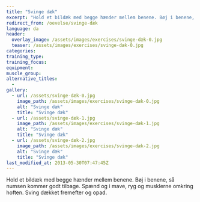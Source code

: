 ```yaml
---
title: "Svinge dæk"
excerpt: "Hold et bildæk med begge hænder mellem benene. Bøj i benene, så numsen kommer godt tilbage. Spænd og i mave, ryg og musklerne omkring hoften. Sving dækket fremefter og opad."
redirect_from: /oevelse/svinge-dæk
language: da
header:
  overlay_image: /assets/images/exercises/svinge-dæk-0.jpg
  teaser: /assets/images/exercises/svinge-dæk-0.jpg
categories:
training_type: 
training_focus: 
equipment:
muscle_group:
alternative_titles:
  - 
gallery:
  - url: /assets/svinge-dæk-0.jpg
    image_path: /assets/images/exercises/svinge-dæk-0.jpg
    alt: "Svinge dæk"
    title: "Svinge dæk"
  - url: /assets/svinge-dæk-1.jpg
    image_path: /assets/images/exercises/svinge-dæk-1.jpg
    alt: "Svinge dæk"
    title: "Svinge dæk"
  - url: /assets/svinge-dæk-2.jpg
    image_path: /assets/images/exercises/svinge-dæk-2.jpg
    alt: "Svinge dæk"
    title: "Svinge dæk"
last_modified_at: 2013-05-30T07:47:45Z
---
```


Hold et bildæk med begge hænder mellem benene. Bøj i benene, så numsen kommer godt tilbage. Spænd og i mave, ryg og musklerne omkring hoften. Sving dækket fremefter og opad.
